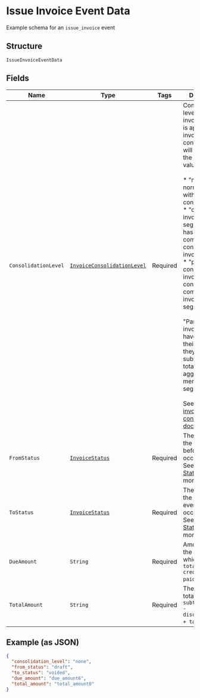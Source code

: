 
# Issue Invoice Event Data

Example schema for an `issue_invoice` event

## Structure

`IssueInvoiceEventData`

## Fields

| Name | Type | Tags | Description | Getter | Setter |
|  --- | --- | --- | --- | --- | --- |
| `ConsolidationLevel` | [`InvoiceConsolidationLevel`](../../doc/models/invoice-consolidation-level.md) | Required | Consolidation level of the invoice, which is applicable to invoice consolidation.  It will hold one of the following values:<br><br>* "none": A normal invoice with no consolidation.<br>* "child": An invoice segment which has been combined into a consolidated invoice.<br>* "parent": A consolidated invoice, whose contents are composed of invoice segments.<br><br>"Parent" invoices do not have lines of their own, but they have subtotals and totals which aggregate the member invoice segments.<br><br>See also the [invoice consolidation documentation](https://maxio.zendesk.com/hc/en-us/articles/24252269909389-Invoice-Consolidation). | InvoiceConsolidationLevel getConsolidationLevel() | setConsolidationLevel(InvoiceConsolidationLevel consolidationLevel) |
| `FromStatus` | [`InvoiceStatus`](../../doc/models/invoice-status.md) | Required | The status of the invoice before event occurrence. See [Invoice Statuses](https://maxio.zendesk.com/hc/en-us/articles/24252287829645-Advanced-Billing-Invoices-Overview#invoice-statuses) for more. | InvoiceStatus getFromStatus() | setFromStatus(InvoiceStatus fromStatus) |
| `ToStatus` | [`InvoiceStatus`](../../doc/models/invoice-status.md) | Required | The status of the invoice after event occurrence. See [Invoice Statuses](https://maxio.zendesk.com/hc/en-us/articles/24252287829645-Advanced-Billing-Invoices-Overview#invoice-statuses) for more. | InvoiceStatus getToStatus() | setToStatus(InvoiceStatus toStatus) |
| `DueAmount` | `String` | Required | Amount due on the invoice, which is `total_amount - credit_amount - paid_amount`. | String getDueAmount() | setDueAmount(String dueAmount) |
| `TotalAmount` | `String` | Required | The invoice total, which is `subtotal_amount - discount_amount + tax_amount`.' | String getTotalAmount() | setTotalAmount(String totalAmount) |

## Example (as JSON)

```json
{
  "consolidation_level": "none",
  "from_status": "draft",
  "to_status": "voided",
  "due_amount": "due_amount6",
  "total_amount": "total_amount0"
}
```

